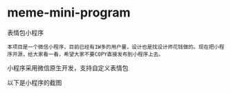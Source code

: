 # meme-mini-program

表情包小程序

    本项目是一个微信小程序，目前已经有1W多的用户量，设计也是找设计师花钱做的。现在把小程序开源，给大家看一看，希望大家不要COPY直接发布到小程序上去。

小程序采用微信原生开发，支持自定义表情包

以下是小程序的截图
